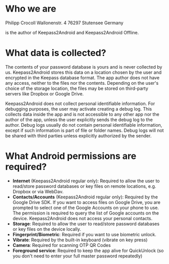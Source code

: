 # Who we are

Philipp Crocoll
Wallonenstr. 4
76297 Stutensee
Germany

is the author of Keepass2Android and Keepass2Android Offline.

# What data is collected?

The contents of your password database is yours and is never collected by us. Keepass2Android stores this data on a location chosen by the user and encrypted in the Keepass database format. The app author does not have any access, neither to the files nor the contents. Depending on the user's choice of the storage location, the files may be stored on third-party servers like Dropbox or Google Drive. 

Keepass2Android does not collect personal identifiable information. For debugging purposes, the user may activate creating a debug log. This collects data inside the app and is not accessible to any other app nor the author of the app, unless the user explicitly sends the debug log to the author. Debug logs usually do not contain personal identifiable information, except if such information is part of file or folder names. Debug logs will not be shared with third parties unless explicitly authorized by the sender.

# What Android permissions are required?

* **Internet** (Keepass2Android regular only): Required to allow the user to read/store password databases or key files on remote locations, e.g. Dropbox or via WebDav.
* **Contacts/Accounts** (Keepass2Android regular only): Required by the Google Drive SDK. If you want to access files on Google Drive, you are prompted to select one of the Google Accounts on your phone to use. The permission is required to query the list of Google accounts on the device. Keepass2Android does not access your personal contacts.
* **Storage**: Required to allow the user to read/store password databases or key files on the device locally.
* **Fingerprint/Biometric**: Required if you want to use biometric unlock.
* **Vibrate**: Required by the built-in keyboard (vibrate on key press)
* **Camera**: Required for scanning OTP QR Codes
* **Foreground service**: Required to keep the app alive for QuickUnlock (so you don't need to enter your full master password repeatedly)

